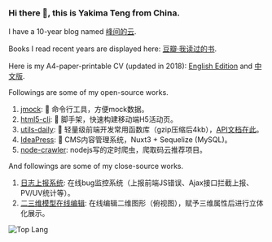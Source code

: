 ### Hi there 👋, this is Yakima Teng from China.

I have a 10-year blog named [峰间的云](https://www.orzzone.com).

Books I read recent years are displayed here: [豆瓣·我读过的书](https://book.douban.com/people/cleveryun/collect?sort=time&start=0&filter=all&mode=list&tags_sort=count).

Here is my A4-paper-printable CV (updated in 2018): [English Edition](https://www.orzzone.com/projects/html5-cli/htmls/cv/index_en.html) and [中文版](https://www.orzzone.com/projects/html5-cli/htmls/cv/index_cn.html).

Followings are some of my open-source works.

1. [jmock](https://github.com/Yakima-Teng/jmock): 🤠 命令行工具，方便mock数据。
2. [html5-cli](https://github.com/Yakima-Teng/html5-cli): 💩 脚手架，快速构建移动端H5活动页。
3. [utils-daily](https://github.com/Yakima-Teng/utils-daily): 🚦 轻量级前端开发常用函数库（gzip压缩后4kb），[API文档在此](https://yakima-teng.github.io/utils-daily/)。
4. [IdeaPress](https://github.com/Yakima-Teng/IdeaPress): 🐢 CMS内容管理系统，Nuxt3 + Sequelize (MySQL)。
5. [node-crawler](https://github.com/Yakima-Teng/node-crawler): nodejs写的定时爬虫，爬取码云推荐项目。

And followings are some of my close-source works.

1. [日志上报系统](https://www.verybugs.com): 在线bug监控系统（上报前端JS错误、Ajax接口拦截上报、PV/UV统计等）。
2. [二三维模型在线编辑](https://www.veryhouses.com/): 在线编辑二维图形（俯视图），赋予三维属性后进行立体化展示。

<!--
![Yakima Teng's Github Stats](https://github-readme-stats.vercel.app/api?username=Yakima-Teng&count_private=true&show_icons=true&title_color=fff&icon_color=79ff97&text_color=9f9f9f&bg_color=151515&hide=[%22contribs%22])
-->

![Top Lang](https://github-readme-stats.vercel.app/api/top-langs/?username=Yakima-Teng&layout=compact)

<!--
**Yakima-Teng/Yakima-Teng** is a ✨ _special_ ✨ repository because its `README.md` (this file) appears on your GitHub profile.

Here are some ideas to get you started:

- 🔭 I’m currently working on ...
- 🌱 I’m currently learning ...
- 👯 I’m looking to collaborate on ...
- 🤔 I’m looking for help with ...
- 💬 Ask me about ...
- 📫 How to reach me: ...
- 😄 Pronouns: ...
- ⚡ Fun fact: ...
-->
